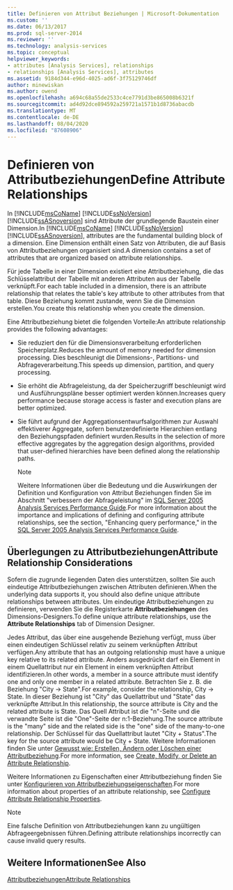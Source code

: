 ```yaml
---
title: Definieren von Attribut Beziehungen | Microsoft-Dokumentation
ms.custom: ''
ms.date: 06/13/2017
ms.prod: sql-server-2014
ms.reviewer: ''
ms.technology: analysis-services
ms.topic: conceptual
helpviewer_keywords:
- attributes [Analysis Services], relationships
- relationships [Analysis Services], attributes
ms.assetid: 9184d344-e96d-4025-ad6f-3f75129746df
author: minewiskan
ms.author: owend
ms.openlocfilehash: a694c68a55de2533c4ce7791d3be865008b6321f
ms.sourcegitcommit: ad4d92dce894592a259721a1571b1d8736abacdb
ms.translationtype: MT
ms.contentlocale: de-DE
ms.lasthandoff: 08/04/2020
ms.locfileid: "87608906"
---
```

# <a name="define-attribute-relationships"></a><span data-ttu-id="8384b-102">Definieren von Attributbeziehungen</span><span class="sxs-lookup"><span data-stu-id="8384b-102">Define Attribute Relationships</span></span>
  <span data-ttu-id="8384b-103">In [!INCLUDE[msCoName](../../includes/msconame-md.md)] [!INCLUDE[ssNoVersion](../../includes/ssnoversion-md.md)] [!INCLUDE[ssASnoversion](../../includes/ssasnoversion-md.md)] sind Attribute der grundlegende Baustein einer Dimension.</span><span class="sxs-lookup"><span data-stu-id="8384b-103">In [!INCLUDE[msCoName](../../includes/msconame-md.md)] [!INCLUDE[ssNoVersion](../../includes/ssnoversion-md.md)] [!INCLUDE[ssASnoversion](../../includes/ssasnoversion-md.md)], attributes are the fundamental building block of a dimension.</span></span> <span data-ttu-id="8384b-104">Eine Dimension enthält einen Satz von Attributen, die auf Basis von Attributbeziehungen organisiert sind.</span><span class="sxs-lookup"><span data-stu-id="8384b-104">A dimension contains a set of attributes that are organized based on attribute relationships.</span></span>  
  
 <span data-ttu-id="8384b-105">Für jede Tabelle in einer Dimension existiert eine Attributbeziehung, die das Schlüsselattribut der Tabelle mit anderen Attributen aus der Tabelle verknüpft.</span><span class="sxs-lookup"><span data-stu-id="8384b-105">For each table included in a dimension, there is an attribute relationship that relates the table's key attribute to other attributes from that table.</span></span> <span data-ttu-id="8384b-106">Diese Beziehung kommt zustande, wenn Sie die Dimension erstellen.</span><span class="sxs-lookup"><span data-stu-id="8384b-106">You create this relationship when you create the dimension.</span></span>  
  
 <span data-ttu-id="8384b-107">Eine Attributbeziehung bietet die folgenden Vorteile:</span><span class="sxs-lookup"><span data-stu-id="8384b-107">An attribute relationship provides the following advantages:</span></span>  
  
-   <span data-ttu-id="8384b-108">Sie reduziert den für die Dimensionsverarbeitung erforderlichen Speicherplatz.</span><span class="sxs-lookup"><span data-stu-id="8384b-108">Reduces the amount of memory needed for dimension processing.</span></span> <span data-ttu-id="8384b-109">Dies beschleunigt die Dimensions-, Partitions- und Abfrageverarbeitung.</span><span class="sxs-lookup"><span data-stu-id="8384b-109">This speeds up dimension, partition, and query processing.</span></span>  
  
-   <span data-ttu-id="8384b-110">Sie erhöht die Abfrageleistung, da der Speicherzugriff beschleunigt wird und Ausführungspläne besser optimiert werden können.</span><span class="sxs-lookup"><span data-stu-id="8384b-110">Increases query performance because storage access is faster and execution plans are better optimized.</span></span>  
  
-   <span data-ttu-id="8384b-111">Sie führt aufgrund der Aggregationsentwurfsalgorithmen zur Auswahl effektiverer Aggregate, sofern benutzerdefinierte Hierarchien entlang den Beziehungspfaden definiert wurden.</span><span class="sxs-lookup"><span data-stu-id="8384b-111">Results in the selection of more effective aggregates by the aggregation design algorithms, provided that user-defined hierarchies have been defined along the relationship paths.</span></span>  
  
    > [!NOTE]  
    >  <span data-ttu-id="8384b-112">Weitere Informationen über die Bedeutung und die Auswirkungen der Definition und Konfiguration von Attribut Beziehungen finden Sie im Abschnitt "verbessern der Abfrageleistung" im [SQL Server 2005 Analysis Services Performance Guide](https://docsbay.net/Microsoft-SQL-Server-2005-Analysis-Services-Performance-Guide).</span><span class="sxs-lookup"><span data-stu-id="8384b-112">For more information about the importance and implications of defining and configuring attribute relationships, see the section, "Enhancing query performance," in the [SQL Server 2005 Analysis Services Performance Guide](https://docsbay.net/Microsoft-SQL-Server-2005-Analysis-Services-Performance-Guide).</span></span>  
  
## <a name="attribute-relationship-considerations"></a><span data-ttu-id="8384b-113">Überlegungen zu Attributbeziehungen</span><span class="sxs-lookup"><span data-stu-id="8384b-113">Attribute Relationship Considerations</span></span>  
 <span data-ttu-id="8384b-114">Sofern die zugrunde liegenden Daten dies unterstützen, sollten Sie auch eindeutige Attributbeziehungen zwischen Attributen definieren.</span><span class="sxs-lookup"><span data-stu-id="8384b-114">When the underlying data supports it, you should also define unique attribute relationships between attributes.</span></span> <span data-ttu-id="8384b-115">Um eindeutige Attributbeziehungen zu definieren, verwenden Sie die Registerkarte **Attributbeziehungen** des Dimensions-Designers.</span><span class="sxs-lookup"><span data-stu-id="8384b-115">To define unique attribute relationships, use the **Attribute Relationships** tab of Dimension Designer.</span></span>  
  
 <span data-ttu-id="8384b-116">Jedes Attribut, das über eine ausgehende Beziehung verfügt, muss über einen eindeutigen Schlüssel relativ zu seinem verknüpften Attribut verfügen.</span><span class="sxs-lookup"><span data-stu-id="8384b-116">Any attribute that has an outgoing relationship must have a unique key relative to its related attribute.</span></span> <span data-ttu-id="8384b-117">Anders ausgedrückt darf ein Element in einem Quellattribut nur ein Element in einem verknüpften Attribut identifizieren.</span><span class="sxs-lookup"><span data-stu-id="8384b-117">In other words, a member in a source attribute must identify one and only one member in a related attribute.</span></span> <span data-ttu-id="8384b-118">Betrachten Sie z. B. die Beziehung "City -> State".</span><span class="sxs-lookup"><span data-stu-id="8384b-118">For example, consider the relationship, City -> State.</span></span> <span data-ttu-id="8384b-119">In dieser Beziehung ist "City" das Quellattribut und "State" das verknüpfte Attribut.</span><span class="sxs-lookup"><span data-stu-id="8384b-119">In this relationship, the source attribute is City and the related attribute is State.</span></span> <span data-ttu-id="8384b-120">Das Quell Attribut ist die "n"-Seite und die verwandte Seite ist die "One"-Seite der n:1-Beziehung.</span><span class="sxs-lookup"><span data-stu-id="8384b-120">The source attribute is the "many" side and the related side is the "one" side of the many-to-one relationship.</span></span> <span data-ttu-id="8384b-121">Der Schlüssel für das Quellattribut lautet "City + Status".</span><span class="sxs-lookup"><span data-stu-id="8384b-121">The key for the source attribute would be City + State.</span></span> <span data-ttu-id="8384b-122">Weitere Informationen finden Sie unter [Gewusst wie: Erstellen, Ändern oder Löschen einer Attributbeziehung](attribute-relationships-create-modify-or-delete-relationship.md).</span><span class="sxs-lookup"><span data-stu-id="8384b-122">For more information, see [Create, Modify, or Delete an Attribute Relationship](attribute-relationships-create-modify-or-delete-relationship.md).</span></span>  
  
 <span data-ttu-id="8384b-123">Weitere Informationen zu Eigenschaften einer Attributbeziehung finden Sie unter [Konfigurieren von Attributbeziehungseigenschaften](attribute-relationships-configure-attribute-properties.md).</span><span class="sxs-lookup"><span data-stu-id="8384b-123">For more information about properties of an attribute relationship, see [Configure Attribute Relationship Properties](attribute-relationships-configure-attribute-properties.md).</span></span>  
  
> [!NOTE]  
>  <span data-ttu-id="8384b-124">Eine falsche Definition von Attributbeziehungen kann zu ungültigen Abfrageergebnissen führen.</span><span class="sxs-lookup"><span data-stu-id="8384b-124">Defining attribute relationships incorrectly can cause invalid query results.</span></span>  
  
## <a name="see-also"></a><span data-ttu-id="8384b-125">Weitere Informationen</span><span class="sxs-lookup"><span data-stu-id="8384b-125">See Also</span></span>  
 [<span data-ttu-id="8384b-126">Attributbeziehungen</span><span class="sxs-lookup"><span data-stu-id="8384b-126">Attribute Relationships</span></span>](../multidimensional-models-olap-logical-dimension-objects/attribute-relationships.md)  
  
  
